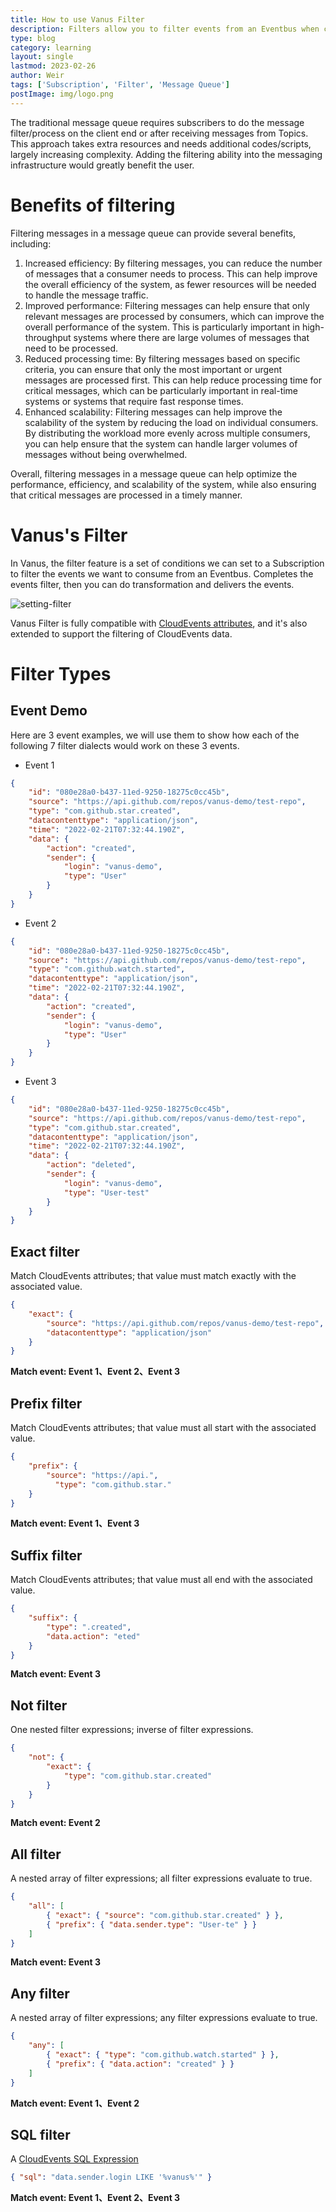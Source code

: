 ```yaml
---
title: How to use Vanus Filter
description: Filters allow you to filter events from an Eventbus when creating a subscription, enabling you to receive only the specific events needed. This article introduces how to use filters.
type: blog
category: learning
layout: single
lastmod: 2023-02-26
author: Weir
tags: ['Subscription', 'Filter', 'Message Queue']
postImage: img/logo.png
---
```


The traditional message queue requires subscribers to do the message filter/process on the client end or after receiving messages from Topics. This approach takes extra resources and needs additional codes/scripts, largely increasing complexity. Adding the filtering ability into the messaging infrastructure would greatly benefit the user.

# Benefits of filtering

Filtering messages in a message queue can provide several benefits, including:

1. Increased efficiency: By filtering messages, you can reduce the number of messages that a consumer needs to process. This can help improve the overall efficiency of the system, as fewer resources will be needed to handle the message traffic.
2. Improved performance: Filtering messages can help ensure that only relevant messages are processed by consumers, which can improve the overall performance of the system. This is particularly important in high-throughput systems where there are large volumes of messages that need to be processed.
3. Reduced processing time: By filtering messages based on specific criteria, you can ensure that only the most important or urgent messages are processed first. This can help reduce processing time for critical messages, which can be particularly important in real-time systems or systems that require fast response times.
4. Enhanced scalability: Filtering messages can help improve the scalability of the system by reducing the load on individual consumers. By distributing the workload more evenly across multiple consumers, you can help ensure that the system can handle larger volumes of messages without being overwhelmed.

Overall, filtering messages in a message queue can help optimize the performance, efficiency, and scalability of the system, while also ensuring that critical messages are processed in a timely manner.

# Vanus's Filter

In Vanus, the filter feature is a set of conditions we can set to a Subscription to filter the events we want to consume from an Eventbus. Completes the events filter, then you can do transformation and delivers the events.

![setting-filter](./img/filter.png)

Vanus Filter is fully compatible with [CloudEvents attributes](https://github.com/cloudevents/spec/blob/main/subscriptions/spec.md#324-filters), and it's also extended to support the filtering of CloudEvents data.

# Filter Types

## Event Demo

Here are 3 event examples, we will use them to show how each of the following 7 filter dialects would work on these 3 events.

- Event 1


```json
{
    "id": "080e28a0-b437-11ed-9250-18275c0cc45b",
    "source": "https://api.github.com/repos/vanus-demo/test-repo",
    "type": "com.github.star.created",
    "datacontenttype": "application/json",
    "time": "2022-02-21T07:32:44.190Z",
    "data": {
        "action": "created",
        "sender": {
            "login": "vanus-demo",
            "type": "User"
        }
    }
}
```

- Event 2

```json
{
    "id": "080e28a0-b437-11ed-9250-18275c0cc45b",
    "source": "https://api.github.com/repos/vanus-demo/test-repo",
    "type": "com.github.watch.started",
    "datacontenttype": "application/json",
    "time": "2022-02-21T07:32:44.190Z",
    "data": {
        "action": "created",
        "sender": {
            "login": "vanus-demo",
            "type": "User"
        }
    }
}
```

- Event 3

```json
{
    "id": "080e28a0-b437-11ed-9250-18275c0cc45b",
    "source": "https://api.github.com/repos/vanus-demo/test-repo",
    "type": "com.github.star.created",
    "datacontenttype": "application/json",
    "time": "2022-02-21T07:32:44.190Z",
    "data": {
        "action": "deleted",
        "sender": {
            "login": "vanus-demo",
            "type": "User-test"
        }
    }
}
```

## Exact  filter

Match CloudEvents attributes; that value must match exactly with the associated value.

```json
{ 
  	"exact": { 
      	"source": "https://api.github.com/repos/vanus-demo/test-repo", 
      	"datacontenttype": "application/json" 
    } 
}
```

**Match event: Event 1、Event 2、Event 3**

## Prefix  filter

Match CloudEvents attributes; that value must all start with the associated value.

```json
{ 
  	"prefix": {
      	"source": "https://api.", 
          "type": "com.github.star." 
    } 
}
```

**Match event: Event 1、Event 3**

## Suffix  filter

Match CloudEvents attributes; that value must all end with the associated value.

```json
{ 
  	"suffix": { 
      	"type": ".created", 
      	"data.action": "eted" 
    } 
}
```

**Match event: Event 3**

## Not  filter

One nested filter expressions; inverse of filter expressions.

```json
{
  	"not": { 
      	"exact": { 
          	"type": "com.github.star.created" 
        } 
    }
}
```

**Match event: Event 2**

## All  filter

A nested array of filter expressions; all filter expressions evaluate to true.

```json
{
    "all": [
        { "exact": { "source": "com.github.star.created" } },
        { "prefix": { "data.sender.type": "User-te" } }
    ]
}
```

**Match event: Event 3**

## Any  filter

A nested array of filter expressions; any filter expressions evaluate to true.

```json
{
    "any": [
        { "exact": { "type": "com.github.watch.started" } },
        { "prefix": { "data.action": "created" } }
    ]
}
```

**Match event: Event 1、Event 2**

## SQL  filter

A [CloudEvents SQL Expression](https://github.com/cloudevents/spec/blob/main/cesql/spec.md)

```json
{ "sql": "data.sender.login LIKE '%vanus%'" }
```

**Match event: Event 1、Event 2、Event 3**